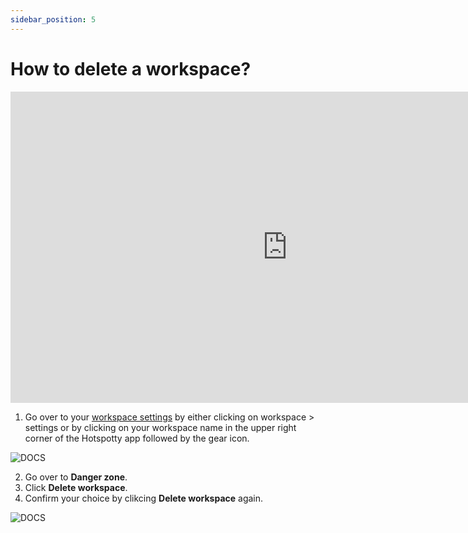 ```yaml
---
sidebar_position: 5
---
```


# How to delete a workspace?

<div className="videoWrapper">
    <iframe width="885" height="498" src="https://www.youtube.com/embed/9LtlZYlU_Rs" title="YouTube video player" frameBorder="0" allow="accelerometer; autoplay; clipboard-write; encrypted-media; gyroscope; picture-in-picture" allowFullScreen></iframe>
</div>

1. Go over to your [workspace settings](https://app.hotspotty.net/workspace/settings/danger-zone) by either clicking on workspace > settings or by clicking on your workspace name in the upper right corner of the Hotspotty app followed by the gear icon.

![DOCS](/img/workspace/delete-workspace.png)

2. Go over to **Danger zone**.
3. Click **Delete workspace**.
4. Confirm your choice by clikcing **Delete workspace** again.

![DOCS](/img/workspace/delete-workspace-2.png)
